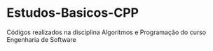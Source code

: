 # Estudos-Basicos-CPP

Códigos realizados na disciplina Algoritmos e Programação do curso Engenharia de Software
